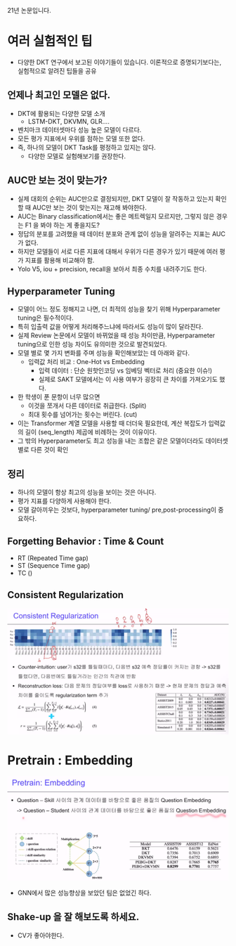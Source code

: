 21년 논문입니다.

# 여러 실험적인 팁
* 다양한 DKT 연구에서 보고된 이야기들이 있습니다. 이론적으로 증명되기보다는, 실험적으로 알려진 팁들을 공유

## 언제나 최고인 모델은 없다.
* DKT에 활용되는 다양한 모델 소개
  * LSTM-DKT, DKVMN, GLR....
* 벤치마크 데이터셋마다 성능 높은 모델이 다르다.
* 모든 평가 지표에서 우위를 점하는 모델 또한 없다.
* 즉, 하나의 모델이 DKT Task를 평정하고 있지는 않다.
  * 다양한 모델로 실험해보기를 권장한다.

## AUC만 보는 것이 맞는가?
* 실제 대회의 순위는 AUC만으로 결정되지만, DKT 모델이 잘 작동하고 있는지 확인할 때 AUC만 보는 것이 맞는지는 재고해 봐야한다.
* AUC는 Binary classification에서는 좋은 메트렉일지 모르지만, 그렇지 않은 경우는 F1 을 봐야 하는 게 좋을지도?
* 정답의 분포를 고려했을 때 데이터 분포와 관계 없이 성능을 알려주는 지표는 AUC가 없다.
* 하지만 모델들이 서로 다른 지표에 대해서 우위가 다른 경우가 있기 때문에 여러 평가 지표를 활용해 비교해야 함.
* Yolo V5, iou + precision, recall을 보아서 최종 수치를 내려주기도 한다. 


## Hyperparameter Tuning
* 모델이 어느 정도 정해지고 나면, 더 최적의 성능을 찾기 위해 Hyperparameter tuning은 필수적이다.
* 특히 입출력 값을 어떻게 처리해주느냐에 따라서도 성능이 많이 달라진다.
* 실제 Review 논문에서 모델이 바뀌었을 때 성능 차이만큼, Hyperparameter tuning으로 인한 성능 차이도 유의미한 것으로 발견되었다. 
* 모델 별로 몇 가지 변화를 주며 성능을 확인해보았는 데 아래와 같다.
  * 입력값 처리 비교 : One-Hot vs Embedding
    * 입력 데이터 : 단순 원핫인코딩 vs 임베딩 벡터로 처리 (중요한 이슈!)
    * 실제로 SAKT 모델에서는 이 사용 여부가 굉장히 큰 차이를 가져오기도 했다.
* 한 학생이 푼 문항이 너무 많으면
  * 이것을 쪼개서 다른 데이터로 취급한다. (Split)
  * 최대 횟수를 넘어가는 횟수는 버린다. (cut)
* 이는 Transformer 계열 모델을 사용할 때 더더욱 필요한데, 계산 복잡도가 입력값의 길이 (seq_length) 제곱에 비례하는 것이 이유이다.
* 그 밖의 Hyperparameter도 최고 성능을 내는 조합은 같은 모델이더라도 데이터셋 별로 다른 것이 확인 

## 정리 
* 하나의 모델이 항상 최고의 성능을 보이는 것은 아니다.
* 평가 지표를 다양하게 사용해야 한다.
* 모델 갈아끼우는 것보다, hyperparameter tuning/ pre,post-processing이 중요하다.


## Forgetting Behavior : Time & Count
* RT (Repeated Time gap)
* ST (Sequence Time gap)
* TC () 

## Consistent Regularization
![](images/2023-05-03-17-22-55.png)

# Pretrain : Embedding 
![](images/2023-05-03-17-24-55.png)
* GNN에서 많은 성능향상을 보았던 팀은 없었긴 하다. 


## Shake-up 을 잘 해보도록 하세요.
* CV가 좋아야한다.
